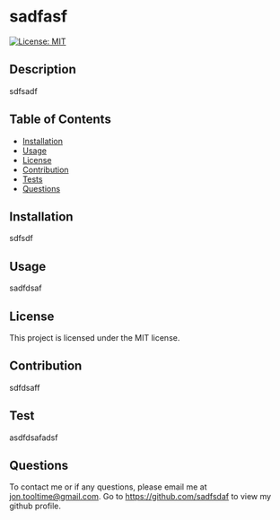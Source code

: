 
# sadfasf
  [![License: MIT](https://img.shields.io/badge/License-MIT-yellow.svg)](https://opensource.org/licenses/MIT)
## Description
sdfsadf


 
## Table of Contents 
* [Installation](#installation)
* [Usage](#usage)
* [License](#license)
* [Contribution](#contribution)
* [Tests](#test)
* [Questions](#questions)
    
## Installation
    
sdfsdf
## Usage 
    
sadfdsaf
    
## License
This project is licensed under the MIT license.
    
## Contribution 
    
sdfdsaff    
## Test 
    
asdfdsafadsf   

## Questions
To contact me or if any questions, please email me at jon.tooltime@gmail.com.
Go to https://github.com/sadfsdaf to view my github profile.    
